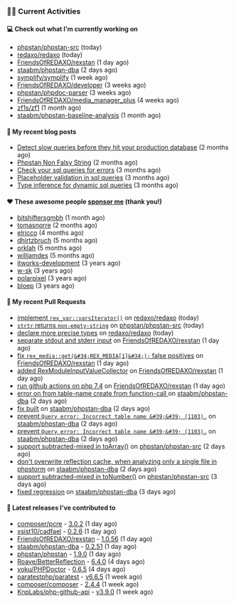 ### 👨‍💻 Current Activities


#### 💻 Check out what I'm currently working on

- [phpstan/phpstan-src](https://github.com/phpstan/phpstan-src) (today)
- [redaxo/redaxo](https://github.com/redaxo/redaxo) (today)
- [FriendsOfREDAXO/rexstan](https://github.com/FriendsOfREDAXO/rexstan) (1 day ago)
- [staabm/phpstan-dba](https://github.com/staabm/phpstan-dba) (2 days ago)
- [symplify/symplify](https://github.com/symplify/symplify) (1 week ago)
- [FriendsOfREDAXO/developer](https://github.com/FriendsOfREDAXO/developer) (3 weeks ago)
- [phpstan/phpdoc-parser](https://github.com/phpstan/phpdoc-parser) (3 weeks ago)
- [FriendsOfREDAXO/media_manager_plus](https://github.com/FriendsOfREDAXO/media_manager_plus) (4 weeks ago)
- [zf1s/zf1](https://github.com/zf1s/zf1) (1 month ago)
- [staabm/phpstan-baseline-analysis](https://github.com/staabm/phpstan-baseline-analysis) (1 month ago)


#### 📜 My recent blog posts

- [Detect slow queries before they hit your production database](https://staabm.github.io/2022/08/16/phpstan-dba-query-plan-analysis.html) (2 months ago)
- [Phpstan Non Falsy String](https://staabm.github.io/2022/08/11/phpstan-non-falsy-string.html) (2 months ago)
- [Check your sql queries for errors](https://staabm.github.io/2022/08/05/phpstan-dba-syntax-error-detection.html) (3 months ago)
- [Placeholder validation in sql queries](https://staabm.github.io/2022/07/30/phpstan-dba-placeholder-validation.html) (3 months ago)
- [Type inference for dynamic sql queries](https://staabm.github.io/2022/07/23/phpstan-dba-inference-placeholder.html) (3 months ago)


#### ❤️ These awesome people [sponsor me](https://github.com/sponsors/staabm) (thank you!)

- [bitshiftersgmbh](https://github.com/bitshiftersgmbh) (1 month ago)
- [tomasnorre](https://github.com/tomasnorre) (2 months ago)
- [elricco](https://github.com/elricco) (4 months ago)
- [dhirtzbruch](https://github.com/dhirtzbruch) (5 months ago)
- [orklah](https://github.com/orklah) (5 months ago)
- [williamdes](https://github.com/williamdes) (5 months ago)
- [itworks-development](https://github.com/itworks-development) (3 years ago)
- [w-sk](https://github.com/w-sk) (3 years ago)
- [polarpixel](https://github.com/polarpixel) (3 years ago)
- [bloep](https://github.com/bloep) (3 years ago)


#### 🔨 My recent Pull Requests

- [implement `rex_var::varsIterator()`](https://github.com/redaxo/redaxo/pull/5404) on [redaxo/redaxo](https://github.com/redaxo/redaxo) (today)
- [`strtr` returns `non-empty-string`](https://github.com/phpstan/phpstan-src/pull/1963) on [phpstan/phpstan-src](https://github.com/phpstan/phpstan-src) (today)
- [declare more precise types](https://github.com/redaxo/redaxo/pull/5403) on [redaxo/redaxo](https://github.com/redaxo/redaxo) (today)
- [separate stdout and stderr input](https://github.com/FriendsOfREDAXO/rexstan/pull/210) on [FriendsOfREDAXO/rexstan](https://github.com/FriendsOfREDAXO/rexstan) (1 day ago)
- [fix `rex_media::get(&#34;REX_MEDIA[1]&#34;);` false positives](https://github.com/FriendsOfREDAXO/rexstan/pull/209) on [FriendsOfREDAXO/rexstan](https://github.com/FriendsOfREDAXO/rexstan) (1 day ago)
- [added RexModuleInputValueCollector](https://github.com/FriendsOfREDAXO/rexstan/pull/208) on [FriendsOfREDAXO/rexstan](https://github.com/FriendsOfREDAXO/rexstan) (1 day ago)
- [run github actions on php 7.4](https://github.com/FriendsOfREDAXO/rexstan/pull/207) on [FriendsOfREDAXO/rexstan](https://github.com/FriendsOfREDAXO/rexstan) (1 day ago)
- [error on from table-name create from function-call ](https://github.com/staabm/phpstan-dba/pull/459) on [staabm/phpstan-dba](https://github.com/staabm/phpstan-dba) (2 days ago)
- [fix built](https://github.com/staabm/phpstan-dba/pull/457) on [staabm/phpstan-dba](https://github.com/staabm/phpstan-dba) (2 days ago)
- [prevent `Query error: Incorrect table name &#39;&#39; (1103).`](https://github.com/staabm/phpstan-dba/pull/456) on [staabm/phpstan-dba](https://github.com/staabm/phpstan-dba) (2 days ago)
- [prevent `Query error: Incorrect table name &#39;&#39; (1103).`](https://github.com/staabm/phpstan-dba/pull/455) on [staabm/phpstan-dba](https://github.com/staabm/phpstan-dba) (2 days ago)
- [support subtracted-mixed in toArray()](https://github.com/phpstan/phpstan-src/pull/1952) on [phpstan/phpstan-src](https://github.com/phpstan/phpstan-src) (2 days ago)
- [don&#39;t overwrite reflection cache, when analyzing only a single file in phpstorm](https://github.com/staabm/phpstan-dba/pull/454) on [staabm/phpstan-dba](https://github.com/staabm/phpstan-dba) (2 days ago)
- [support subtracted-mixed in toNumber()](https://github.com/phpstan/phpstan-src/pull/1949) on [phpstan/phpstan-src](https://github.com/phpstan/phpstan-src) (3 days ago)
- [fixed regression](https://github.com/staabm/phpstan-dba/pull/453) on [staabm/phpstan-dba](https://github.com/staabm/phpstan-dba) (3 days ago)


#### 🔭 Latest releases I've contributed to

- [composer/pcre](https://github.com/composer/pcre) - [3.0.2](https://github.com/composer/pcre/releases/tag/3.0.2) (1 day ago)
- [xsist10/cadfael](https://github.com/xsist10/cadfael) - [0.2.6](https://github.com/xsist10/cadfael/releases/tag/0.2.6) (1 day ago)
- [FriendsOfREDAXO/rexstan](https://github.com/FriendsOfREDAXO/rexstan) - [1.0.56](https://github.com/FriendsOfREDAXO/rexstan/releases/tag/1.0.56) (1 day ago)
- [staabm/phpstan-dba](https://github.com/staabm/phpstan-dba) - [0.2.51](https://github.com/staabm/phpstan-dba/releases/tag/0.2.51) (1 day ago)
- [phpstan/phpstan](https://github.com/phpstan/phpstan) - [1.9.0](https://github.com/phpstan/phpstan/releases/tag/1.9.0) (1 day ago)
- [Roave/BetterReflection](https://github.com/Roave/BetterReflection) - [6.4.0](https://github.com/Roave/BetterReflection/releases/tag/6.4.0) (4 days ago)
- [voku/PHPDoctor](https://github.com/voku/PHPDoctor) - [0.6.5](https://github.com/voku/PHPDoctor/releases/tag/0.6.5) (4 days ago)
- [paratestphp/paratest](https://github.com/paratestphp/paratest) - [v6.6.5](https://github.com/paratestphp/paratest/releases/tag/v6.6.5) (1 week ago)
- [composer/composer](https://github.com/composer/composer) - [2.4.4](https://github.com/composer/composer/releases/tag/2.4.4) (1 week ago)
- [KnpLabs/php-github-api](https://github.com/KnpLabs/php-github-api) - [v3.9.0](https://github.com/KnpLabs/php-github-api/releases/tag/v3.9.0) (1 week ago)
